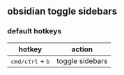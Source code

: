## obsidian toggle sidebars

### default hotkeys

| hotkey                             | action          |
| ---------------------------------- | --------------- |
| <kbd>cmd/ctrl</kbd> + <kbd>b</kbd> | toggle sidebars |
